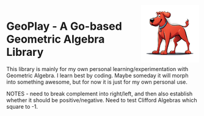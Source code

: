 <img src="docs/images/logos/reddog.png" width="30%" align="right" alt="AI Generated Dog" />

# GeoPlay - A Go-based Geometric Algebra Library

This library is mainly for my own personal learning/experimentation with Geometric Algebra.  I learn best by coding.  Maybe someday it will morph into something awesome, but for now it is just for my own personal use.

NOTES - need to break complement into right/left, and then also establish whether it should be positive/negative.  Need to test Clifford Algebras which square to -1.
